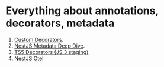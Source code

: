 # Everything about annotations, decorators, metadata

1. [Custom Decorators](https://www.trpkovski.com/2022/10/10/nestjs-current-user-custom-decorator).
2. [NestJS Metadata Deep Dive](https://trilon.io/blog/nestjs-metadata-deep-dive).
3. [TS5 Decorators (JS 3 staging)](https://medium.com/jspoint/the-brand-new-ecmascript-decorators-98885afd30d8)
4. [NestJS Otel](https://www.tomray.dev/nestjs-open-telemetry)
